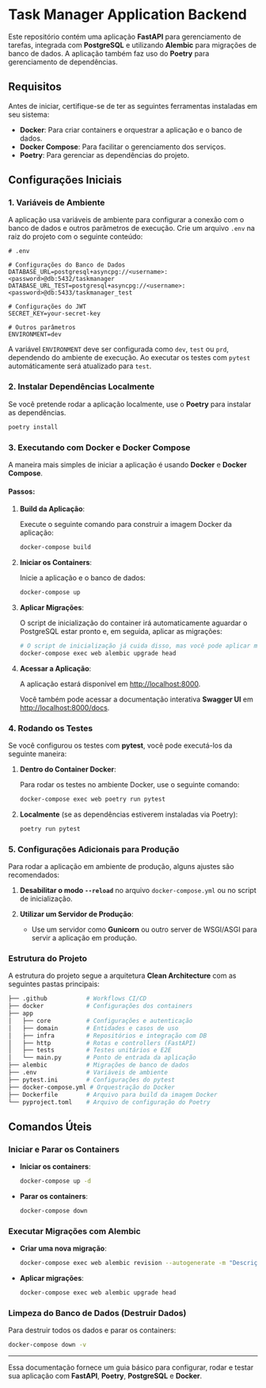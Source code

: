 # Task Manager Application Backend

Este repositório contém uma aplicação **FastAPI** para gerenciamento de tarefas, integrada com **PostgreSQL** e utilizando **Alembic** para migrações de banco de dados. A aplicação também faz uso do **Poetry** para gerenciamento de dependências.

## Requisitos

Antes de iniciar, certifique-se de ter as seguintes ferramentas instaladas em seu sistema:

- **Docker**: Para criar containers e orquestrar a aplicação e o banco de dados.
- **Docker Compose**: Para facilitar o gerenciamento dos serviços.
- **Poetry**: Para gerenciar as dependências do projeto.

## Configurações Iniciais

### 1. Variáveis de Ambiente

A aplicação usa variáveis de ambiente para configurar a conexão com o banco de dados e outros parâmetros de execução. Crie um arquivo `.env` na raiz do projeto com o seguinte conteúdo:

```env
# .env

# Configurações do Banco de Dados
DATABASE_URL=postgresql+asyncpg://<username>:<password>@db:5432/taskmanager
DATABASE_URL_TEST=postgresql+asyncpg://<username>:<password>@db:5433/taskmanager_test

# Configurações do JWT
SECRET_KEY=your-secret-key

# Outros parâmetros
ENVIRONMENT=dev
```

A variável `ENVIRONMENT` deve ser configurada como `dev`, `test` ou `prd`, dependendo do ambiente de execução.
Ao executar os testes com `pytest` automáticamente será atualizado para `test`.

### 2. Instalar Dependências Localmente

Se você pretende rodar a aplicação localmente, use o **Poetry** para instalar as dependências.

```bash
poetry install
```

### 3. Executando com Docker e Docker Compose

A maneira mais simples de iniciar a aplicação é usando **Docker** e **Docker Compose**.

#### Passos:

1. **Build da Aplicação**:

   Execute o seguinte comando para construir a imagem Docker da aplicação:

   ```bash
   docker-compose build
   ```

2. **Iniciar os Containers**:

   Inicie a aplicação e o banco de dados:

   ```bash
   docker-compose up
   ```

3. **Aplicar Migrações**:

   O script de inicialização do container irá automaticamente aguardar o PostgreSQL estar pronto e, em seguida, aplicar as migrações:

   ```bash
   # O script de inicialização já cuida disso, mas você pode aplicar manualmente se necessário:
   docker-compose exec web alembic upgrade head
   ```

4. **Acessar a Aplicação**:

   A aplicação estará disponível em [http://localhost:8000](http://localhost:8000).

   Você também pode acessar a documentação interativa **Swagger UI** em [http://localhost:8000/docs](http://localhost:8000/docs).

### 4. Rodando os Testes

Se você configurou os testes com **pytest**, você pode executá-los da seguinte maneira:

1. **Dentro do Container Docker**:

   Para rodar os testes no ambiente Docker, use o seguinte comando:

   ```bash
   docker-compose exec web poetry run pytest
   ```

2. **Localmente** (se as dependências estiverem instaladas via Poetry):

   ```bash
   poetry run pytest
   ```

### 5. Configurações Adicionais para Produção

Para rodar a aplicação em ambiente de produção, alguns ajustes são recomendados:

1. **Desabilitar o modo `--reload`** no arquivo `docker-compose.yml` ou no script de inicialização.
   
2. **Utilizar um Servidor de Produção**:
   - Use um servidor como **Gunicorn** ou outro server de WSGI/ASGI para servir a aplicação em produção.

### Estrutura do Projeto

A estrutura do projeto segue a arquitetura **Clean Architecture** com as seguintes pastas principais:

```bash
├── .github           # Workflows CI/CD
├── docker            # Configurações dos containers
├── app
│   ├── core          # Configurações e autenticação
│   ├── domain        # Entidades e casos de uso
│   ├── infra         # Repositórios e integração com DB
│   ├── http          # Rotas e controllers (FastAPI)
│   ├── tests         # Testes unitários e E2E    
│   └── main.py       # Ponto de entrada da aplicação
├── alembic           # Migrações de banco de dados
├── .env              # Variáveis de ambiente
├── pytest.ini        # Configurações do pytest
├── docker-compose.yml # Orquestração do Docker
├── Dockerfile        # Arquivo para build da imagem Docker
└── pyproject.toml    # Arquivo de configuração do Poetry
```

## Comandos Úteis

### Iniciar e Parar os Containers

- **Iniciar os containers**:

  ```bash
  docker-compose up -d
  ```

- **Parar os containers**:

  ```bash
  docker-compose down
  ```

### Executar Migrações com Alembic

- **Criar uma nova migração**:

  ```bash
  docker-compose exec web alembic revision --autogenerate -m "Descrição da migração"
  ```

- **Aplicar migrações**:

  ```bash
  docker-compose exec web alembic upgrade head
  ```

### Limpeza do Banco de Dados (Destruir Dados)

Para destruir todos os dados e parar os containers:

```bash
docker-compose down -v
```

---

Essa documentação fornece um guia básico para configurar, rodar e testar sua aplicação com **FastAPI**, **Poetry**, **PostgreSQL** e **Docker**.